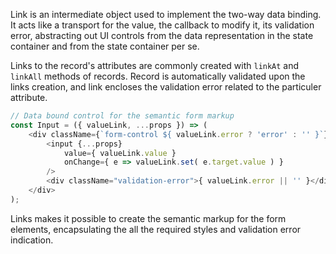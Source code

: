 Link is an intermediate object used to implement the two-way data binding.
It acts like a transport for the value, the callback to modify it, its validation error, abstracting out
UI controls from the data representation in the state container and from the state container per se.

Links to the record's attributes are commonly created with `linkAt` and `linkAll` methods of records.
Record is automatically validated upon the links creation, and link encloses the validation error
related to the particuler attribute.

```javascript
// Data bound control for the semantic form markup
const Input = ({ valueLink, ...props }) => (
    <div className={`form-control ${ valueLink.error ? 'error' : '' }`}>
        <input {...props}
            value={ valueLink.value }
            onChange={ e => valueLink.set( e.target.value ) }
        />
        <div className="validation-error">{ valueLink.error || '' }</div>
    </div>
);
```

Links makes it possible to create the semantic markup for the form elements, encapsulating the
all the required styles and validation error indication.
